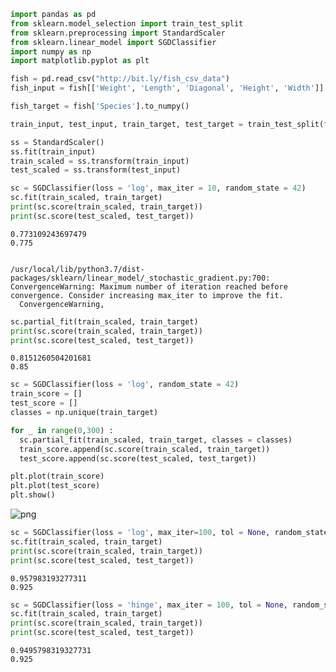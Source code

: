 ```python
import pandas as pd
from sklearn.model_selection import train_test_split
from sklearn.preprocessing import StandardScaler
from sklearn.linear_model import SGDClassifier
import numpy as np
import matplotlib.pyplot as plt
```


```python
fish = pd.read_csv("http://bit.ly/fish_csv_data")
fish_input = fish[['Weight', 'Length', 'Diagonal', 'Height', 'Width']].to_numpy()
```


```python
fish_target = fish['Species'].to_numpy()
```


```python
train_input, test_input, train_target, test_target = train_test_split(fish_input, fish_target, random_state = 42)
```


```python
ss = StandardScaler()
ss.fit(train_input)
train_scaled = ss.transform(train_input)
test_scaled = ss.transform(test_input)
```


```python
sc = SGDClassifier(loss = 'log', max_iter = 10, random_state = 42)
sc.fit(train_scaled, train_target)
print(sc.score(train_scaled, train_target))
print(sc.score(test_scaled, test_target))
```

    0.773109243697479
    0.775
    

    /usr/local/lib/python3.7/dist-packages/sklearn/linear_model/_stochastic_gradient.py:700: ConvergenceWarning: Maximum number of iteration reached before convergence. Consider increasing max_iter to improve the fit.
      ConvergenceWarning,
    


```python
sc.partial_fit(train_scaled, train_target)
print(sc.score(train_scaled, train_target))
print(sc.score(test_scaled, test_target))
```

    0.8151260504201681
    0.85
    


```python
sc = SGDClassifier(loss = 'log', random_state = 42)
train_score = []
test_score = []
classes = np.unique(train_target)
```


```python
for _ in range(0,300) :
  sc.partial_fit(train_scaled, train_target, classes = classes)
  train_score.append(sc.score(train_scaled, train_target))
  test_score.append(sc.score(test_scaled, test_target))
```


```python
plt.plot(train_score)
plt.plot(test_score)
plt.show()
```


    
![png](output_9_0.png)
    



```python
sc = SGDClassifier(loss = 'log', max_iter=100, tol = None, random_state = 42)
sc.fit(train_scaled, train_target)
print(sc.score(train_scaled, train_target))
print(sc.score(test_scaled, test_target))
```

    0.957983193277311
    0.925
    


```python
sc = SGDClassifier(loss = 'hinge', max_iter = 100, tol = None, random_state = 42)
sc.fit(train_scaled, train_target)
print(sc.score(train_scaled, train_target))
print(sc.score(test_scaled, test_target))
```

    0.9495798319327731
    0.925
    
